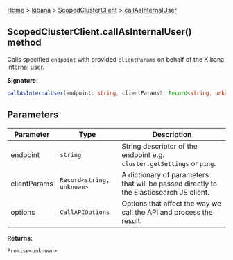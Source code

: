 [Home](./index) &gt; [kibana](./kibana.md) &gt; [ScopedClusterClient](./kibana.scopedclusterclient.md) &gt; [callAsInternalUser](./kibana.scopedclusterclient.callasinternaluser.md)

## ScopedClusterClient.callAsInternalUser() method

Calls specified `endpoint` with provided `clientParams` on behalf of the Kibana internal user.

<b>Signature:</b>

```typescript
callAsInternalUser(endpoint: string, clientParams?: Record<string, unknown>, options?: CallAPIOptions): Promise<unknown>;
```

## Parameters

|  Parameter | Type | Description |
|  --- | --- | --- |
|  endpoint | <code>string</code> | String descriptor of the endpoint e.g. <code>cluster.getSettings</code> or <code>ping</code>. |
|  clientParams | <code>Record&lt;string, unknown&gt;</code> | A dictionary of parameters that will be passed directly to the Elasticsearch JS client. |
|  options | <code>CallAPIOptions</code> | Options that affect the way we call the API and process the result. |

<b>Returns:</b>

`Promise<unknown>`


